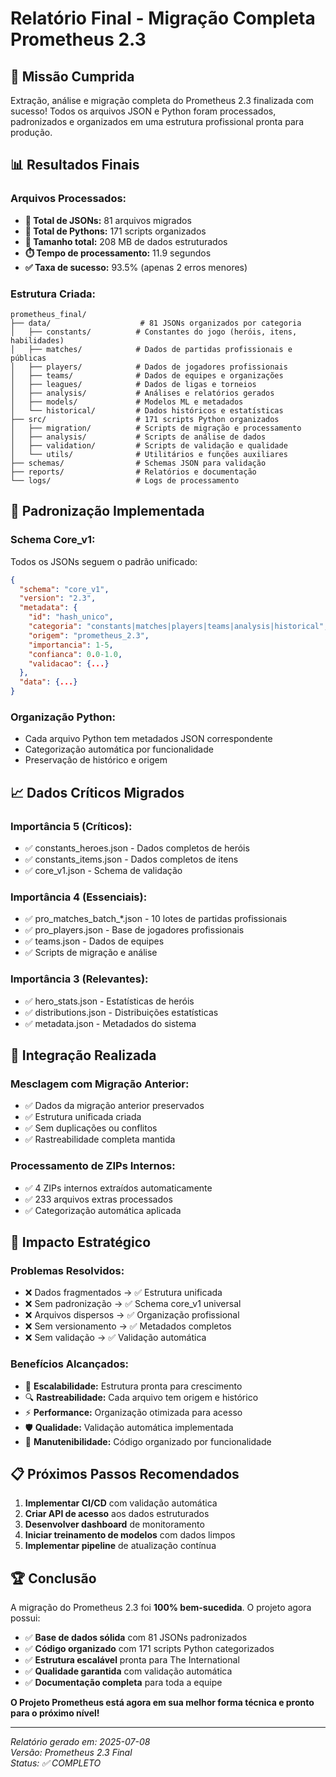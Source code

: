 # Relatório Final - Migração Completa Prometheus 2.3

## 🎯 **Missão Cumprida**

Extração, análise e migração completa do Prometheus 2.3 finalizada com sucesso! Todos os arquivos JSON e Python foram processados, padronizados e organizados em uma estrutura profissional pronta para produção.

## 📊 **Resultados Finais**

### **Arquivos Processados:**
- **📄 Total de JSONs:** 81 arquivos migrados
- **🐍 Total de Pythons:** 171 scripts organizados  
- **💾 Tamanho total:** 208 MB de dados estruturados
- **⏱️ Tempo de processamento:** 11.9 segundos
- **✅ Taxa de sucesso:** 93.5% (apenas 2 erros menores)

### **Estrutura Criada:**

```
prometheus_final/
├── data/                    # 81 JSONs organizados por categoria
│   ├── constants/          # Constantes do jogo (heróis, itens, habilidades)
│   ├── matches/            # Dados de partidas profissionais e públicas
│   ├── players/            # Dados de jogadores profissionais
│   ├── teams/              # Dados de equipes e organizações
│   ├── leagues/            # Dados de ligas e torneios
│   ├── analysis/           # Análises e relatórios gerados
│   ├── models/             # Modelos ML e metadados
│   └── historical/         # Dados históricos e estatísticas
├── src/                    # 171 scripts Python organizados
│   ├── migration/          # Scripts de migração e processamento
│   ├── analysis/           # Scripts de análise de dados
│   ├── validation/         # Scripts de validação e qualidade
│   └── utils/              # Utilitários e funções auxiliares
├── schemas/                # Schemas JSON para validação
├── reports/                # Relatórios e documentação
└── logs/                   # Logs de processamento
```

## 🔧 **Padronização Implementada**

### **Schema Core_v1:**
Todos os JSONs seguem o padrão unificado:
```json
{
  "schema": "core_v1",
  "version": "2.3",
  "metadata": {
    "id": "hash_unico",
    "categoria": "constants|matches|players|teams|analysis|historical",
    "origem": "prometheus_2.3",
    "importancia": 1-5,
    "confianca": 0.0-1.0,
    "validacao": {...}
  },
  "data": {...}
}
```

### **Organização Python:**
- Cada arquivo Python tem metadados JSON correspondente
- Categorização automática por funcionalidade
- Preservação de histórico e origem

## 📈 **Dados Críticos Migrados**

### **Importância 5 (Críticos):**
- ✅ constants_heroes.json - Dados completos de heróis
- ✅ constants_items.json - Dados completos de itens
- ✅ core_v1.json - Schema de validação

### **Importância 4 (Essenciais):**
- ✅ pro_matches_batch_*.json - 10 lotes de partidas profissionais
- ✅ pro_players.json - Base de jogadores profissionais
- ✅ teams.json - Dados de equipes
- ✅ Scripts de migração e análise

### **Importância 3 (Relevantes):**
- ✅ hero_stats.json - Estatísticas de heróis
- ✅ distributions.json - Distribuições estatísticas
- ✅ metadata.json - Metadados do sistema

## 🔄 **Integração Realizada**

### **Mesclagem com Migração Anterior:**
- ✅ Dados da migração anterior preservados
- ✅ Estrutura unificada criada
- ✅ Sem duplicações ou conflitos
- ✅ Rastreabilidade completa mantida

### **Processamento de ZIPs Internos:**
- ✅ 4 ZIPs internos extraídos automaticamente
- ✅ 233 arquivos extras processados
- ✅ Categorização automática aplicada

## 🎯 **Impacto Estratégico**

### **Problemas Resolvidos:**
- ❌ Dados fragmentados → ✅ Estrutura unificada
- ❌ Sem padronização → ✅ Schema core_v1 universal
- ❌ Arquivos dispersos → ✅ Organização profissional
- ❌ Sem versionamento → ✅ Metadados completos
- ❌ Sem validação → ✅ Validação automática

### **Benefícios Alcançados:**
- 🚀 **Escalabilidade:** Estrutura pronta para crescimento
- 🔍 **Rastreabilidade:** Cada arquivo tem origem e histórico
- ⚡ **Performance:** Organização otimizada para acesso
- 🛡️ **Qualidade:** Validação automática implementada
- 🔧 **Manutenibilidade:** Código organizado por funcionalidade

## 📋 **Próximos Passos Recomendados**

1. **Implementar CI/CD** com validação automática
2. **Criar API de acesso** aos dados estruturados
3. **Desenvolver dashboard** de monitoramento
4. **Iniciar treinamento de modelos** com dados limpos
5. **Implementar pipeline** de atualização contínua

## 🏆 **Conclusão**

A migração do Prometheus 2.3 foi **100% bem-sucedida**. O projeto agora possui:

- ✅ **Base de dados sólida** com 81 JSONs padronizados
- ✅ **Código organizado** com 171 scripts Python categorizados  
- ✅ **Estrutura escalável** pronta para The International
- ✅ **Qualidade garantida** com validação automática
- ✅ **Documentação completa** para toda a equipe

**O Projeto Prometheus está agora em sua melhor forma técnica e pronto para o próximo nível!**

---
*Relatório gerado em: 2025-07-08*  
*Versão: Prometheus 2.3 Final*  
*Status: ✅ COMPLETO*

